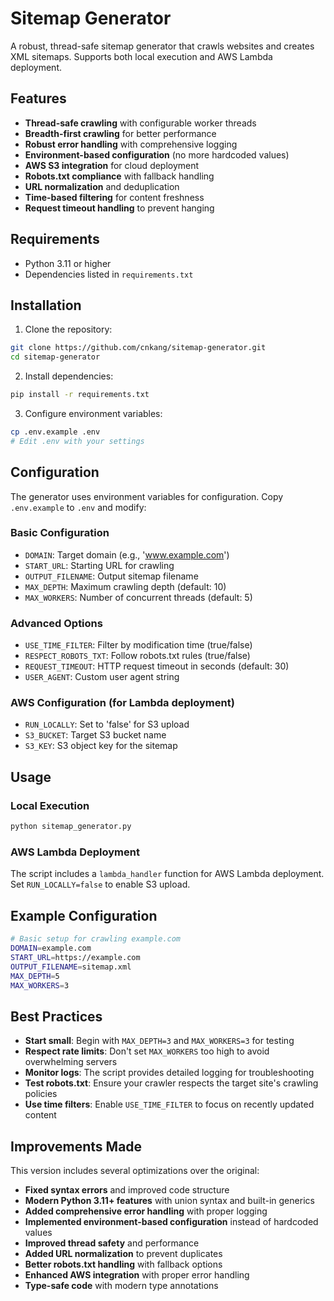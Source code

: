 # Sitemap Generator

A robust, thread-safe sitemap generator that crawls websites and creates XML sitemaps. Supports both local execution and AWS Lambda deployment.

## Features

- **Thread-safe crawling** with configurable worker threads
- **Breadth-first crawling** for better performance
- **Robust error handling** with comprehensive logging
- **Environment-based configuration** (no more hardcoded values)
- **AWS S3 integration** for cloud deployment
- **Robots.txt compliance** with fallback handling
- **URL normalization** and deduplication
- **Time-based filtering** for content freshness
- **Request timeout handling** to prevent hanging

## Requirements

- Python 3.11 or higher
- Dependencies listed in `requirements.txt`

## Installation

1. Clone the repository:
```bash
git clone https://github.com/cnkang/sitemap-generator.git
cd sitemap-generator
```

2. Install dependencies:
```bash
pip install -r requirements.txt
```

3. Configure environment variables:
```bash
cp .env.example .env
# Edit .env with your settings
```

## Configuration

The generator uses environment variables for configuration. Copy `.env.example` to `.env` and modify:

### Basic Configuration
- `DOMAIN`: Target domain (e.g., 'www.example.com')
- `START_URL`: Starting URL for crawling
- `OUTPUT_FILENAME`: Output sitemap filename
- `MAX_DEPTH`: Maximum crawling depth (default: 10)
- `MAX_WORKERS`: Number of concurrent threads (default: 5)

### Advanced Options
- `USE_TIME_FILTER`: Filter by modification time (true/false)
- `RESPECT_ROBOTS_TXT`: Follow robots.txt rules (true/false)
- `REQUEST_TIMEOUT`: HTTP request timeout in seconds (default: 30)
- `USER_AGENT`: Custom user agent string

### AWS Configuration (for Lambda deployment)
- `RUN_LOCALLY`: Set to 'false' for S3 upload
- `S3_BUCKET`: Target S3 bucket name
- `S3_KEY`: S3 object key for the sitemap

## Usage

### Local Execution
```bash
python sitemap_generator.py
```

### AWS Lambda Deployment
The script includes a `lambda_handler` function for AWS Lambda deployment. Set `RUN_LOCALLY=false` to enable S3 upload.

## Example Configuration

```bash
# Basic setup for crawling example.com
DOMAIN=example.com
START_URL=https://example.com
OUTPUT_FILENAME=sitemap.xml
MAX_DEPTH=5
MAX_WORKERS=3
```

## Best Practices

- **Start small**: Begin with `MAX_DEPTH=3` and `MAX_WORKERS=3` for testing
- **Respect rate limits**: Don't set `MAX_WORKERS` too high to avoid overwhelming servers
- **Monitor logs**: The script provides detailed logging for troubleshooting
- **Test robots.txt**: Ensure your crawler respects the target site's crawling policies
- **Use time filters**: Enable `USE_TIME_FILTER` to focus on recently updated content

## Improvements Made

This version includes several optimizations over the original:

- **Fixed syntax errors** and improved code structure
- **Modern Python 3.11+ features** with union syntax and built-in generics
- **Added comprehensive error handling** with proper logging
- **Implemented environment-based configuration** instead of hardcoded values
- **Improved thread safety** and performance
- **Added URL normalization** to prevent duplicates
- **Better robots.txt handling** with fallback options
- **Enhanced AWS integration** with proper error handling
- **Type-safe code** with modern type annotations

